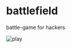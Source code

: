 # battlefield
battle-game for hackers

![play](https://github.com/sirfoga/battlefield/blob/master/play.png "play")
